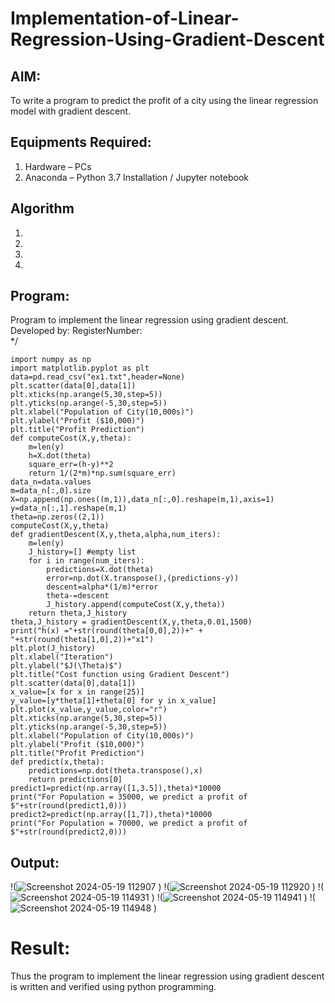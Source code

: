 # Implementation-of-Linear-Regression-Using-Gradient-Descent

## AIM:
To write a program to predict the profit of a city using the linear regression model with gradient descent.

## Equipments Required:
1. Hardware – PCs
2. Anaconda – Python 3.7 Installation / Jupyter notebook

## Algorithm
1. 
2. 
3. 
4. 

## Program:
Program to implement the linear regression using gradient descent.
Developed by: 
RegisterNumber:  
*/
```
import numpy as np
import matplotlib.pyplot as plt
data=pd.read_csv("ex1.txt",header=None)
plt.scatter(data[0],data[1])
plt.xticks(np.arange(5,30,step=5))
plt.yticks(np.arange(-5,30,step=5))
plt.xlabel("Population of City(10,000s)")
plt.ylabel("Profit ($10,000)")
plt.title("Profit Prediction")
def computeCost(X,y,theta):
    m=len(y) 
    h=X.dot(theta) 
    square_err=(h-y)**2
    return 1/(2*m)*np.sum(square_err) 
data_n=data.values
m=data_n[:,0].size
X=np.append(np.ones((m,1)),data_n[:,0].reshape(m,1),axis=1)
y=data_n[:,1].reshape(m,1)
theta=np.zeros((2,1))
computeCost(X,y,theta) 
def gradientDescent(X,y,theta,alpha,num_iters):
    m=len(y)
    J_history=[] #empty list
    for i in range(num_iters):
        predictions=X.dot(theta)
        error=np.dot(X.transpose(),(predictions-y))
        descent=alpha*(1/m)*error
        theta-=descent
        J_history.append(computeCost(X,y,theta))
    return theta,J_history
theta,J_history = gradientDescent(X,y,theta,0.01,1500)
print("h(x) ="+str(round(theta[0,0],2))+" + "+str(round(theta[1,0],2))+"x1")
plt.plot(J_history)
plt.xlabel("Iteration")
plt.ylabel("$J(\Theta)$")
plt.title("Cost function using Gradient Descent")
plt.scatter(data[0],data[1])
x_value=[x for x in range(25)]
y_value=[y*theta[1]+theta[0] for y in x_value]
plt.plot(x_value,y_value,color="r")
plt.xticks(np.arange(5,30,step=5))
plt.yticks(np.arange(-5,30,step=5))
plt.xlabel("Population of City(10,000s)")
plt.ylabel("Profit ($10,000)")
plt.title("Profit Prediction")
def predict(x,theta):
    predictions=np.dot(theta.transpose(),x)
    return predictions[0]
predict1=predict(np.array([1,3.5]),theta)*10000
print("For Population = 35000, we predict a profit of $"+str(round(predict1,0)))
predict2=predict(np.array([1,7]),theta)*10000
print("For Population = 70000, we predict a profit of $"+str(round(predict2,0)))

```

## Output:
!(![Screenshot 2024-05-19 112907](https://github.com/premsuryas/Implementation-of-Linear-Regression-Using-Gradient-Descent/assets/147473858/e0acada0-3958-487c-b953-64f45a82a781)
)
!(![Screenshot 2024-05-19 112920](https://github.com/premsuryas/Implementation-of-Linear-Regression-Using-Gradient-Descent/assets/147473858/39961d3d-62c4-44fe-8ad3-3641abdaae9f)
)
!(![Screenshot 2024-05-19 114931](https://github.com/premsuryas/Implementation-of-Linear-Regression-Using-Gradient-Descent/assets/147473858/19d27378-c1ca-4002-af36-d7843819099a)
)
!(![Screenshot 2024-05-19 114941](https://github.com/premsuryas/Implementation-of-Linear-Regression-Using-Gradient-Descent/assets/147473858/0381376f-868d-4edf-8caa-cf9fab3386dc)
)
!(![Screenshot 2024-05-19 114948](https://github.com/premsuryas/Implementation-of-Linear-Regression-Using-Gradient-Descent/assets/147473858/cf6535d4-283e-43e7-8f34-5bf6703b73ef)
)


# Result:
Thus the program to implement the linear regression using gradient descent is written and verified using python programming.
